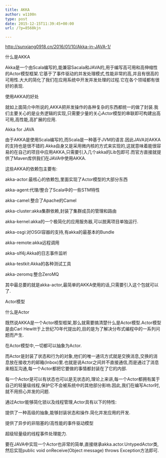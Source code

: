 ```yaml
---
title: AKKA
author: w1100n
type: post
date: 2015-12-15T11:39:45+00:00
url: /?p=8560kjn

---
```

http://sunxiang0918.cn/2016/01/10/Akka-in-JAVA-1/

什么是AKKA
  
Akka是一个由Scala编写的,能兼容Sacala和JAVA的,用于编写高可用和高伸缩性的Actor模型框架.它基于了事件驱动的并发处理模式,性能非常的高,并且有很高的可用性.大大的简化了我们在应用系统中开发并发处理的过程.它在各个领域都有很好的表现.
  
使用AKKA的好处
  
就如上面简介中所说的,AKKA把并发操作的各种复杂的东西都统一的做了封装.我们主要关心的是业务逻辑的实现,只需要少量的关心Actor模型的串联即可构建出高可用,高性能,高扩展的应用.
  
Akka for JAVA
  
由于AKKA是使用Scala编写的,而Scala是一种基于JVM的语言.因此JAVA对AKKA的支持也是很不错的.Akka自身又是采用微内核的方式来实现的,这就意味着能很容易的在自己的项目中应用AKKA,只需要引入几个akka的Lib包即可.而官方直接就提供了Maven库供我们在JAVA中使用AKKA.
  
这些AKKA的依赖包主要有:
  
akka-actor:最核心的依赖包,里面实现了Actor模型的大部分东西
  
akka-agent:代理/整合了Scala中的一些STM特性
  
akka-camel:整合了Apache的Camel
  
akka-cluster:akka集群依赖,封装了集群成员的管理和路由
  
akka-kernel:akka的一个极简化的应用服务器,可以脱离项目单独运行.
  
akka-osgi:对OSGI容器的支持,有akka的最基本的Bundle
  
akka-remote:akka远程调用
  
akka-slf4j:Akka的日志事件监听
  
akka-testkit:Akka的各种测试工具
  
akka-zeromq:整合ZeroMQ
  
其中最总要的就是akka-actor,最简单的AKKA使用的话,只需要引入这个包就可以了.
  
Actor模型
  
什么是Actor
  
既然说AKKA是一个Actor模型框架,那么就需要搞清楚什么是Actor模型.Actor模型是由Carl Hewitt于上世纪70年代提出的,目的是为了解决分布式编程中的一系列问题而产生.
  
在Actor模型中,一切都可以抽象为Actor.
  
而Actor是封装了状态和行为的对象,他们的唯一通讯方式就是交换消息,交换的消息放在接收方的邮箱(Inbox)里.也就是说Actor之间并不直接通信,而是通过了消息来相互沟通,每一个Actor都把它要做的事情都封装在了它的内部.
  
每一个Actor是可以有状态也可以是无状态的,理论上来讲,每一个Actor都拥有属于自己的轻量级线程,保护它不会被系统中的其他部分影响.因此,我们在编写Actor时,就不用担心并发的问题.
  
通过Actor能够简化锁以及线程管理,Actor具有以下的特性:
  
提供了一种高级的抽象,能够封装状态和操作.简化并发应用的开发.
  
提供了异步的非阻塞的/高性能的事件驱动模型
  
超级轻量级的线程事件处理能力.
  
要在JAVA中实现一个Actor也非常的简单,直接继承akka.actor.UntypedActor类,然后实现public void onReceive(Object message) throws Exception方法即可.